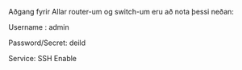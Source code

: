 

Aðgang fyrir Allar router-um og switch-um eru að nota þessi neðan: 


Username :   admin		  		    	
							
Password/Secret:   deild		

Service:    SSH 
	   Enable	          				      
